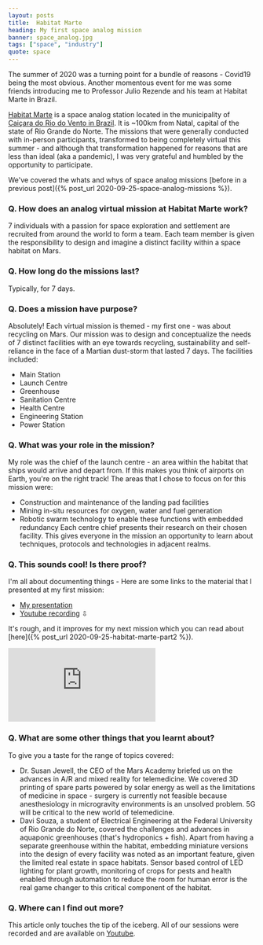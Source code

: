 ```yaml
---
layout: posts
title:  Habitat Marte
heading: My first space analog mission
banner: space_analog.jpg
tags: ["space", "industry"]
quote: space
---
```


The summer of 2020 was a turning point for a bundle of reasons - Covid19 being the most obvious. Another momentous event for me was some friends introducing me to Professor Julio Rezende and his team at Habitat Marte in Brazil. 

[Habitat Marte](<http://www.habitatmarte.com/>) is a space analog station located in the municipality of [Caiçara do Rio do Vento in Brazil](https://goo.gl/maps/fxbxGofz4tgraKVA6). It is ~100km from Natal, capital of the state of Rio Grande do Norte. The missions that were generally conducted with in-person participants, transformed to being completely virtual this summer - and although that transformation happened for reasons that are less than ideal (aka a pandemic), I was very grateful and humbled by the opportunity to participate. 

We've covered the whats and whys of space analog missions [before in a previous post]({% post_url 2020-09-25-space-analog-missions %}).

### Q. How does an analog virtual mission at Habitat Marte work?
<p><span class="image right"><img src="/images/posts_images/habitat_marte_43.png" alt="" /></span>7 individuals with a passion for space exploration and settlement are recruited from around the world to form a team. Each team member is given the responsibility to design and imagine a distinct facility within a space habitat on Mars. </p>

### Q. How long do the missions last?
Typically, for 7 days.

### Q. Does a mission have purpose?
Absolutely! Each virtual mission is themed - my first one - was about recycling on Mars. Our mission was to design and conceptualize the needs of 7 distinct facilities with an eye towards recycling, sustainability and self-reliance in the face of a Martian dust-storm that lasted 7 days. The facilities included:
* Main Station
* Launch Centre
* Greenhouse
* Sanitation Centre
* Health Centre
* Engineering Station
* Power Station

### Q. What was your role in the mission?
My role was the chief of the launch centre - an area within the habitat that ships would arrive and depart from. If this makes you think of airports on Earth, you're on the right track! The areas that I chose to focus on for this mission were:
* Construction and maintenance of the landing pad facilities
* Mining in-situ resources for oxygen, water and fuel generation
* Robotic swarm technology to enable these functions with embedded redundancy
Each centre chief presents their research on their chosen facility. This gives everyone in the mission an opportunity to learn about techniques, protocols and technologies in adjacent realms. 

### Q. This sounds cool! Is there proof?
I'm all about documenting things - Here are some links to the material that I presented at my first mission:
* [My presentation](https://drive.google.com/file/d/1pTrI9WQLP_bdtZDMExhG6S2QyblRRq3b/view?usp=sharing)
* [Youtube recording](https://www.youtube.com/watch?v=1kD_FpYEfxA)
&#8681;

It's rough, and it improves for my next mission which you can read about [here]({% post_url 2020-09-25-habitat-marte-part2 %}). 
<div class="youtube-container">
    <iframe class="youtube-iframe" src="https://www.youtube.com/embed/1kD_FpYEfxA" frameborder="0" allow="accelerometer; autoplay; clipboard-write; encrypted-media; gyroscope; picture-in-picture" allowfullscreen></iframe>
</div>


### Q. What are some other things that you learnt about?
To give you a taste for the range of topics covered:
* Dr. Susan Jewell, the CEO of the Mars Academy briefed us on the advances in A/R and mixed reality for telemedicine. We covered 3D printing of spare parts powered by solar energy as well as the limitations of medicine in space - surgery is currently not feasible because anesthesiology in microgravity environments is an unsolved problem. 5G will be critical to the new world of telemedicine. 
* Davi Souza, a student of Electrical Engineering at the Federal University of Rio Grande do Norte, covered the challenges and advances in aquaponic greenhouses (that's hydroponics + fish). Apart from having a separate greenhouse within the habitat, embedding miniature versions into the design of every facility was noted as an important feature, given the limited real estate in space habitats. Sensor based control of LED lighting for plant growth, monitoring of crops for pests and health enabled through automation to reduce the room for human error is the real game changer to this critical component of the habitat. 

### Q. Where can I find out more? 
This article only touches the tip of the iceberg. All of our sessions were recorded and are available on [Youtube](https://www.youtube.com/HabitatMarte). 

